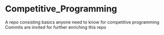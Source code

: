 # Competitive_Programming
A repo consisting basics anyone need to know for competitive programming
Commits are invited for further enriching this repo
